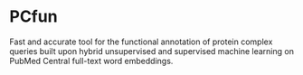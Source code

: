 # PCfun

Fast and accurate tool for the functional annotation of protein complex queries built upon hybrid unsupervised and supervised machine learning on PubMed Central full-text word embeddings.
